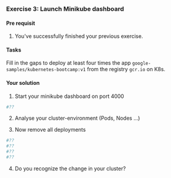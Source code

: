 ### Exercise 3: Launch Minikube dashboard
####  Pre requisit
1. You've successfully finished your previous exercise.
#### Tasks
Fill in the gaps to deploy at least four times the app ```google-samples/kubernetes-bootcamp:v1``` from
the registry ```gcr.io``` on K8s.

#### Your solution
1. Start your minikube dashboard on port 4000
```bash
#??
```
2. Analyse your cluster-environment (Pods, Nodes ...)

3. Now remove all deployments
```bash
#??
#??
#??
#??
```
4. Do you recognize the change in your cluster?
